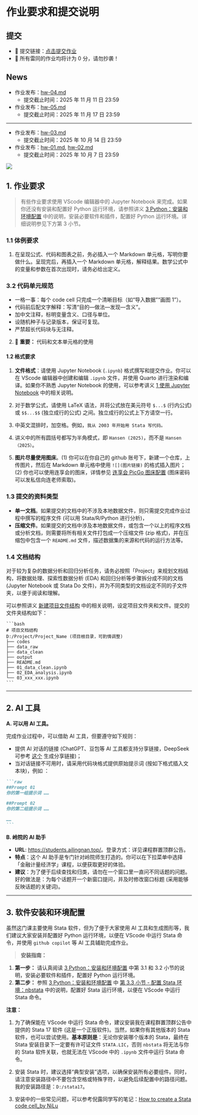 # 作业要求和提交说明

## 提交

- &#x1F34E; 提交链接：[点击提交作业](https://workspace.jianguoyun.com/inbox/collect/8b71e5254a0f4f36ac95b582ffd7f2db/submit)  
- &#x1F34F; 所有雷同的作业均将计为 0 分，请勿抄袭！


## News

- 作业发布：[hw-04.md](hw-04.md)
  - 提交截止时间：2025 年 11 月 11 日 23:59
- 作业发布：[hw-05.md](hw-05.md)
  - 提交截止时间：2025 年 11 月 17 日 23:59

---

- 作业发布：[hw-03.md](hw-03.md)
  - 提交截止时间：2025 年 10 月 14 日 23:59
- 作业发布：[hw-01.md](hw-01.md), [hw-02.md](hw-02.md)
  - 提交截止时间：2025 年 10 月 7 日 23:59


![](https://fig-lianxh.oss-cn-shenzhen.aliyuncs.com/Lianxh_装饰黄线.png)


## 1. 作业要求

> 有些作业要求使用 VScode 编辑器中的 Jupyter Notebook 来完成。如果你还没有安装和配置好 Python 运行环境，请参照讲义 [3  Python：安装和环境配置](https://lianxhcn.github.io/research_with_AI/body/01_install_Python_Anaconda.html) 中的说明，安装必要软件和插件，配置好 Python 运行环境。详细说明参见下方第 3 小节。

### 1.1 体例要求

1. 在呈现公式、代码和图表之前，务必插入一个 Markdown 单元格，写明你要做什么。呈现完后，再插入一个 Markdown 单元格，解释结果。数学公式中的变量和参数在首次出现时，请务必给出定义。

### 3.2 代码单元规范
- 一格一事：每个 code cell 只完成一个清晰目标（如“导入数据”“画图 1”）。
- 代码前后配文字解释：写清“目的—做法—发现—含义”。
- 加中文注释，标明变量含义、口径与单位。
- 设随机种子与记录版本，保证可复现。
- 严禁超长代码块与无注释。

2. &#x1F34E; **重要：** 代码和文本单元格的使用

#### 1.2 格式要求

1. **文件格式**：请使用 Jupyter Notebook (`.ipynb`) 格式撰写和提交作业。你可以在 VScode 编辑器中创建和编辑 `.ipynb` 文件，并使用 Quarto 进行渲染和编译。如果你不熟悉 Jupyter Notebook 的使用，可以参考讲义 [1  使用 Jupyter Notebook](https://lianxhcn.github.io/research_with_AI/body/01_use_Jupyter_Notebook.html) 中的相关说明。

3. 对于数学公式，请使用 LaTeX 语法，并将公式放在美元符号 `$...$` (行内公式) 或 `$$...$$` (独立成行的公式) 之间。独立成行的公式上下方请空一行。
4. 中英文混排时，加空格。例如，`我从 2003 年开始用 Stata 写代码。` 
5. 讲义中的所有圆括号都写为半角模式，即 `Hansen (2025)`，而不是 `Hansen（2025）`。
6. **图片尽量使用图床**。(1) 你可以在你自己的 github 账号下，新建一个仓库，上传图片，然后在 Markdown 单元格中使用 `![](图片链接)` 的格式插入图片；(2) 你也可以使用连享会的图床，详情参见 [连享会 PicGo 图床配置](https://github.com/arlionn/lianxhta/wiki/lianxh_PicGo) (图床密码可以发私信向连老师索取)。

### 1.3 提交的资料类型

- **单一文档**。如果提交的文档中的不涉及本地数据文件，则只需提交完成作业过程中撰写的程序文件 (可以用 Stata/R/Python 进行分析)，
- **压缩文件**。如果提交的文档中涉及本地数据文件，或包含一个以上的程序文档或分析文档，则需要将所有相关文件打包成一个压缩文件 (zip 格式)，并在压缩包中包含一个 `README.md` 文件，描述数据集的来源和代码的运行方法等。

### 1.4 文档结构

对于较为复杂的数据分析和回归分析任务，请务必按照「Project」来规划文档结构，将数据处理、探索性数据分析 (EDA) 和回归分析等步骤拆分成不同的文档 (Jupyter Notebook 或 Stata Do 文件)，并为不同类型的文档设定不同的子文件夹，以便于阅读和理解。

可以参照讲义 [新建项目文件结构](https://lianxhcn.github.io/research_with_AI/body/01_use_Jupyter_Notebook.html#%E9%A1%B9%E7%9B%AE%E7%BB%93%E6%9E%84%E6%96%87%E6%A1%A3) 中的相关说明，设定项目文件夹和文件。提交的文件夹结构如下：

    ```bash
    # 项目文档结构
    D:/Project/Project_Name (项目根目录，可酌情调整)
    ├── codes
    ├── data_raw
    ├── data_clean
    ├── output
    ├── README.md
    ├── 01_data_clean.ipynb
    ├── 02_EDA_analysis.ipynb
    └── 03_xxx_xxx.ipynb
    ```

---

## 2. AI 工具

**A. 可以用 AI 工具。** 

完成作业过程中，可以借助 AI 工具，但要遵守如下规则：

- 提供 AI 对话的链接 (ChatGPT、豆包等 AI 工具都支持分享链接，DeepSeek 可参考 [这个](https://www.lianxh.cn/details/1566.html) 生成分享链接)；
- 当对话链接不可用时，请采用代码块格式提供原始提示词 (按如下格式插入文本块)，例如 ：

````Markdown
```raw
##Prompt 01
你的第一组提示词 ……

##Prompt 02
你的第二组提示词 ……

……
```
````

**B. 岭院的 AI 助手**

- **URL**: <https://students.ailingnan.top/>。登录方式：详见课程群置顶群公告。
- **特点**：这个 AI 助手是专门针对岭院师生打造的。你可以在下拉菜单中选择「金融计量经济学」课程，以便获取更好的体验。
- **建议**：为了便于后续查找和归类，请勿在一个窗口里一直问不同话题的问题。好的做法是：为每个话题开一个新窗口提问，并及时修改窗口标题 (采用能够反映话题的关键词)。

---

## 3. 软件安装和环境配置

虽然这门课主要使用 Stata 软件，但为了便于大家使用 AI 工具和生成图形等，我们建议大家安装并配置好 Python 运行环境，以便在 VScode 中运行 Stata 命令，并使用 `github copilot` 等 AI 工具辅助完成作业。

> **安装指南：** 

1. **第一步：** 请认真阅读 [3  Python：安装和环境配置](https://lianxhcn.github.io/research_with_AI/body/01_install_Python_Anaconda.html) 中第 3.1 和 3.2 小节的说明，安装必要软件和插件，配置好 Python 运行环境。
2. **第二步：** 参照 [3  Python：安装和环境配置](https://lianxhcn.github.io/research_with_AI/body/01_install_Python_Anaconda.html) 中 [第 3.3 小节 - 配置 Stata 环境：nbstata](https://lianxhcn.github.io/research_with_AI/body/01_install_Python_Anaconda.html#%E9%85%8D%E7%BD%AE-stata-%E7%8E%AF%E5%A2%83nbstata) 中的说明，配置好 Stata 运行环境，以便在 VScode 中运行 Stata 命令。

**注意：**

1. 为了确保能在 VScode 中运行 Stata 命令，建议安装我在课程群置顶群公告中提供的 Stata 17 软件 (这是一个正版软件)。当然，如果你有其他版本的 Stata 软件，也可以尝试使用。**基本原则是**：无论你安装哪个版本的 Stata，最终在 Stata 安装目录下一定要有许可证文件 `STATA.LIC`，否则 `nbstata` 将无法与你的 Stata 软件关联，也就无法在 VScode 中的 `.ipynb` 文件中运行 Stata 命令。
   
2. 安装 Stata 时，建议选择“典型安装”选项，以确保安装所有必要组件。同时，请注意安装路径中不要包含空格或特殊字符，以避免后续配置中的路径问题。我的安装路径是：`D:/stata17`。

3. 安装中的一些常见问题，可以参考倪露同学写的笔记：[How to create a Stata code cell_by NiLu](../FAQs/How-to-create-a-Stata-code-cell_by-NiLu.md)

